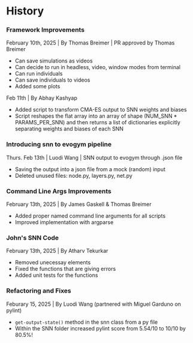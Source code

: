 # History

### Framework Improvements
February 10th, 2025 | By Thomas Breimer | PR approved by Thomas Breimer 
- Can save simulations as videos
- Can decide to run in headless, video, window modes from terminal
- Can run individuals
- Can save individuals to videos
- Added some plots

Feb 11th | By Abhay Kashyap
- Added script to transform CMA-ES output to SNN weights and biases
- Script reshapes the flat array into an array of shape (NUM_SNN * PARAMS_PER_SNN) 
and then returns a list of dictionaries explicitly separating weights and biases of each SNN

### Introducing snn to evogym pipeline
Thurs. Feb 13th | Luodi Wang | SNN output to evogym through .json file
- Saving the output into a json file from a mock (random) input
- Deleted unused files: node.py, layers.py, net.py

### Command Line Args Improvements
February 13th, 2025 | By James Gaskell & Thomas Breimer
- Added proper named command line arguments for all scripts
- Improved implementation with argparse


### John's SNN Code
February 13th, 2025 | By Atharv Tekurkar
- Removed unecessay elements
- Fixed the functions that are giving errors
- Added unit tests for the functions

### Refactoring and Fixes
Feburary 15, 2025 | By Luodi Wang (partnered with Miguel Garduno on pylint)
- `get-output-state()` method in the snn class from a py file
- Within the SNN folder increased pylint score from 5.54/10 to 10/10 by 80.5%!
